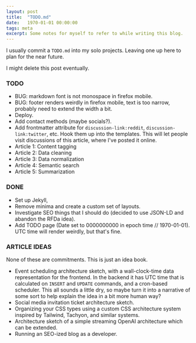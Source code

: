 ```yaml
---
layout: post
title:  "TODO.md"
date:   1970-01-01 00:00:00
tags: meta
excerpt: Some notes for myself to refer to while writing this blog.
---
```


I usually commit a `TODO.md` into my solo projects. Leaving one up here to plan for the near future. 

I might delete this post eventually.

### TODO

- BUG: markdown font is not monospace in firefox mobile.
- BUG: footer renders weirdly in firefox mobile, text is too narrow, probably need to extend the width a bit.
- Deploy.
- Add contact methods (maybe socials?).
- Add frontmatter attribute for `discussion-link:reddit`, `discussion-link:twitter`, etc. Hook them up into the templates. This will let people visit discussions of this article, where I've posted it online.
- Article 1: Content tagging
- Article 2: Data cleaning
- Article 3: Data normalization
- Article 4: Semantic search
- Article 5: Summarization


### DONE

- Set up Jekyll,
- Remove minima and create a custom set of layouts.
- Investigate SEO things that I should do (decided to use JSON-LD and abandon the RFDa idea).
- Add TODO page (Date set to 0000000000 in epoch time // 1970-01-01). UTC time will render weirdly, but that's fine.

### ARTICLE IDEAS

None of these are commitments. This is just an idea book.

- Event scheduling architecture sketch, with a wall-clock-time data representation for the frontend. In the backend it has UTC time that is calculated on `INSERT` and `UPDATE` commands, and a cron-based scheduler. This all sounds a little dry, so maybe turn it into a narrative of some sort to help explain the idea in a bit more human way?
- Social media invitation ticket architecture sketch.
- Organizing your CSS types using a custom CSS architecture system inspired by Tailwind, Tachyon, and similar systems.
- Architecture sketch of a simple streaming OpenAI architecture which can be extended.
- Running an SEO-ized blog as a developer.
